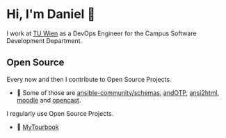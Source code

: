 # Hi, I'm Daniel 👋

I work at [TU Wien](https://tuwien.at) as a DevOps Engineer for the Campus Software Development Department.


## Open Source

Every now and then I contribute to Open Source Projects.

- 🔭 Some of those are [ansible-community/schemas](https://github.com/ansible-community/schemas), [andOTP](https://github.com/andOTP/andOTP), [ansi2html](pycontribs/ansi2html), [moodle](https://github.com/moodle/moodle/) and [opencast](https://github.com/opencast/opencast/).

I regularly use Open Source Projects.

- 🚴 [MyTourbook](https://github.com/mytourbook/mytourbook)

<!--
**ziegenberg/ziegenberg** is a ✨ _special_ ✨ repository because its `README.md` (this file) appears on your GitHub profile.

Here are some ideas to get you started:

- 🔭 I’m currently working on ...
- 🌱 I’m currently learning ...
- 👯 I’m looking to collaborate on ...
- 🤔 I’m looking for help with ...
- 💬 Ask me about ...
- 📫 How to reach me: ...
- 😄 Pronouns: ...
- ⚡ Fun fact: ...
-->
